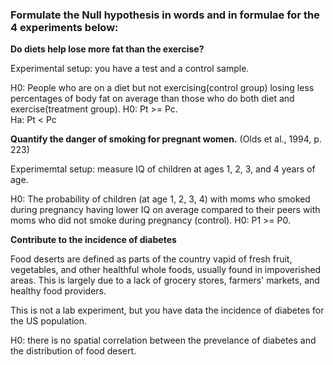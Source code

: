 ### Formulate the Null hypothesis in words and in formulae for the 4 experiments below:

**Do diets help lose more fat than the exercise?**

Experimental setup: you have a test and a control sample.

H0: People who are on a diet but not exercising(control group) losing less percentages of body fat on average than those who do both diet and exercise(treatment group). 
H0: Pt >= Pc.  
Ha: Pt < Pc

**Quantify the danger of smoking for pregnant women.** (Olds et al., 1994, p. 223)

Experimemtal setup: measure IQ of children at ages 1, 2, 3, and 4 years of age.

H0: The probability of children (at age 1, 2, 3, 4) with moms who smoked during pregnancy having lower IQ on average compared to their peers with moms who did not smoke during pregnancy (control). 
H0: P1 >= P0. 

**Contribute to the incidence of diabetes** 

Food deserts are defined as parts of the country vapid of fresh fruit, vegetables, and other healthful whole foods, 
usually found in impoverished areas. This is largely due to a lack of grocery stores, farmers' markets,
and healthy food providers.

This is not a lab experiment, but you have data the incidence of diabetes for the US population.

H0: there is no spatial correlation between the prevelance of diabetes and the distribution of food desert. 
